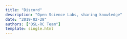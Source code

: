 ```yaml
---
title: "Discord"
description: "Open Science Labs, sharing knowledge"
date: "2019-02-28"
authors: ["OSL-RC Team"]
template: single.html
---
```

<script>
  window.location.href = "https://discord.gg/GmtV2B7pTm";
</script>
